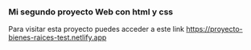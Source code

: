 ### Mi segundo proyecto Web con html y css
Para visitar esta proyecto puedes acceder a este link
https://proyecto-bienes-raices-test.netlify.app
